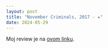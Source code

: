 ```yaml
---
layout: post
title: "November Criminals, 2017 - ★"
date: 2024-05-29
---
```


Moj review je na [ovom linku](https://letterboxd.com/pavlesap/film/november-criminals/).
